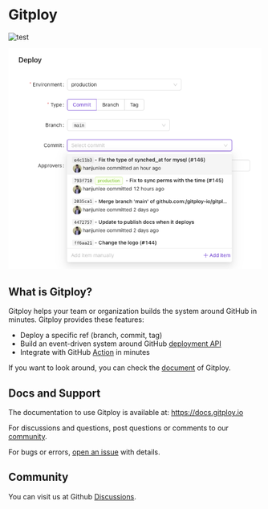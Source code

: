 # Gitploy 

![test](https://github.com/gitploy-io/gitploy/actions/workflows/test.yaml/badge.svg)

![Gitploy](docs/images/gitploy.png)


## What is Gitploy?

Gitploy helps your team or organization builds the system around GitHub in minutes. Gitploy provides these features:

* Deploy a specific ref (branch, commit, tag)
* Build an event-driven system around GitHub [deployment API](https://docs.github.com/en/rest/reference/repos#deployments)
* Integrate with GitHub [Action](https://github.com/features/actions) in minutes

If you want to look around, you can check the [document](https://docs.gitploy.io) of Gitploy.

## Docs and Support

The documentation to use Gitploy is available at: https://docs.gitploy.io

For discussions and questions, post questions or comments to our [community](https://github.com/gitploy-io/gitploy/discussions). 

For bugs or errors, [open an issue](https://github.com/gitploy-io/gitploy/issues/new/choose) with details. 

## Community 

You can visit us at Github [Discussions](https://github.com/gitploy-io/gitploy/discussions).
